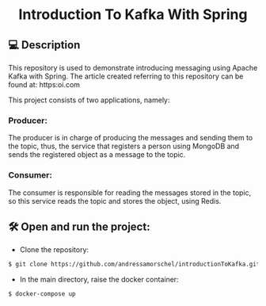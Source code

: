 <h1 align="center">Introduction To Kafka With Spring </h1>

## 💻 Description
This repository is used to demonstrate introducing messaging using Apache Kafka with Spring. The article created referring to this repository can be found at: https:oi.com

This project consists of two applications, namely:
### Producer:
The producer is in charge of producing the messages and sending them to the topic, thus, the service that registers a person using MongoDB and sends the registered object as a message to the topic.
### Consumer:
The consumer is responsible for reading the messages stored in the topic, so this service reads the topic and stores the object, using Redis.
## 🛠️ Open and run the project:
- Clone the repository:
```bash
$ git clone https://github.com/andressamorschel/introductionToKafka.git
```
- In the main directory, raise the docker container:
```bash
$ docker-compose up
```
